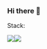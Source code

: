 ### Hi there 👋

Stack:
<div class="stack" width="25px" style="display: flex; align-items: center;">
    <img src="https://cdn.jsdelivr.net/gh/devicons/devicon@latest/icons/vuejs/vuejs-original.svg" />
    <img src="https://cdn.jsdelivr.net/gh/devicons/devicon@latest/icons/laravel/laravel-original.svg" />

</div>

